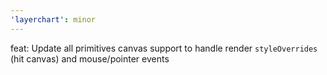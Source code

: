 ```yaml
---
'layerchart': minor
---
```


feat: Update all primitives canvas support to handle render `styleOverrides` (hit canvas) and mouse/pointer events

